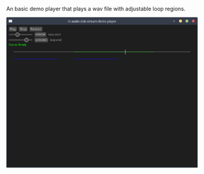An basic demo player that plays a wav file with adjustable loop regions.

<div><img src="demo_player.png" alt="demo player"></div>
